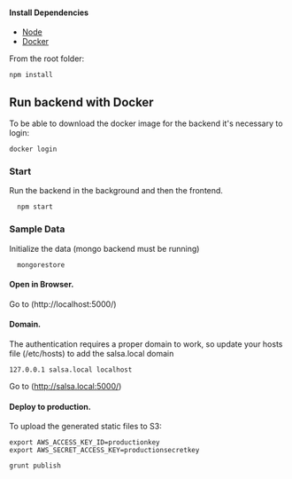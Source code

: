 #### Install Dependencies
* [Node](https://nodejs.org/en/download/)
* [Docker](https://www.docker.com/)

From the root folder:

```npm install```

## Run backend with Docker
To be able to download the docker image for the backend it's necessary to login:

```
docker login
```

### Start
Run the backend in the background and then the frontend.
```
  npm start
```

### Sample Data
Initialize the data (mongo backend must be running)
```
  mongorestore
```

#### Open in Browser.

Go to (http://localhost:5000/)


#### Domain.
The authentication requires a proper domain to work, so update your hosts file (/etc/hosts) to add the salsa.local domain

```
127.0.0.1 salsa.local localhost
```

Go to (http://salsa.local:5000/)


#### Deploy to production.

To upload the generated static files to S3:

```
export AWS_ACCESS_KEY_ID=productionkey
export AWS_SECRET_ACCESS_KEY=productionsecretkey
```

```
grunt publish
```

